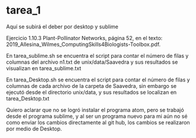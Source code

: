 # tarea_1
Aquí se subirá el deber por desktop y sublime

Ejercicio 1.10.3 Plant-Pollinator Networks, página 52, en el texto: 2019_Allesina_Wilmes_ComputingSkills4Biologists-Toolbox.pdf. 

En tarea_sublime.sh se encuentra el script para contar el número de filas y columnas del archivo n1.txt de unix/data/Saavedra
y sus resultados se visualizan en tarea_sublime.txt

En tarea_Desktop.sh se encuentra el script para contar el número de filas y columnas de cada archivo de la carpeta de Saavedra, sin embargo 
se ejecutó desde el directorio unix/data, y sus resultados se localizan en tarea_Desktop.txt

Quiero aclarar que no se logró instalar el programa atom, pero se trabajó desde el programa sublime, y al ser un programa nuevo para mi
aún no sé como enviar los cambios directamente al git hub, los cambios se realizaron por medio de Desktop.

